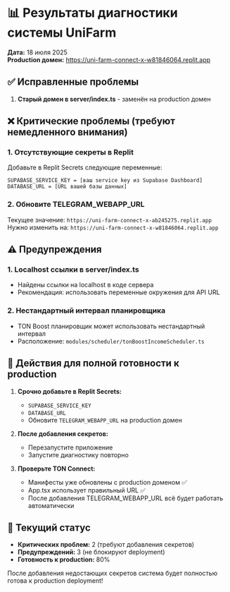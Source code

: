 # 📊 Результаты диагностики системы UniFarm
**Дата:** 18 июля 2025  
**Production домен:** https://uni-farm-connect-x-w81846064.replit.app

## ✅ Исправленные проблемы
1. **Старый домен в server/index.ts** - заменён на production домен

## ❌ Критические проблемы (требуют немедленного внимания)

### 1. Отсутствующие секреты в Replit
Добавьте в Replit Secrets следующие переменные:

```
SUPABASE_SERVICE_KEY = [ваш service key из Supabase Dashboard]
DATABASE_URL = [URL вашей базы данных]
```

### 2. Обновите TELEGRAM_WEBAPP_URL
Текущее значение: `https://uni-farm-connect-x-ab245275.replit.app`  
Нужно изменить на: `https://uni-farm-connect-x-w81846064.replit.app`

## ⚠️ Предупреждения

### 1. Localhost ссылки в server/index.ts
- Найдены ссылки на localhost в коде сервера
- Рекомендация: использовать переменные окружения для API URL

### 2. Нестандартный интервал планировщика
- TON Boost планировщик может использовать нестандартный интервал
- Расположение: `modules/scheduler/tonBoostIncomeScheduler.ts`

## 📝 Действия для полной готовности к production

1. **Срочно добавьте в Replit Secrets:**
   - `SUPABASE_SERVICE_KEY`
   - `DATABASE_URL`
   - Обновите `TELEGRAM_WEBAPP_URL` на production домен

2. **После добавления секретов:**
   - Перезапустите приложение
   - Запустите диагностику повторно

3. **Проверьте TON Connect:**
   - Манифесты уже обновлены с production доменом ✅
   - App.tsx использует правильный URL ✅
   - После добавления TELEGRAM_WEBAPP_URL всё будет работать автоматически

## 🚀 Текущий статус
- **Критических проблем:** 2 (требуют добавления секретов)
- **Предупреждений:** 3 (не блокируют deployment)
- **Готовность к production:** 80%

После добавления недостающих секретов система будет полностью готова к production deployment!